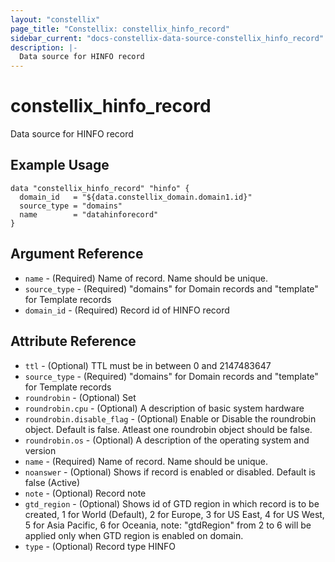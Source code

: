 ```yaml
---
layout: "constellix"
page_title: "Constellix: constellix_hinfo_record"
sidebar_current: "docs-constellix-data-source-constellix_hinfo_record"
description: |-
  Data source for HINFO record
---
```


# constellix_hinfo_record #
Data source for HINFO record

## Example Usage ##

```hcl
data "constellix_hinfo_record" "hinfo" {
  domain_id   = "${data.constellix_domain.domain1.id}"
  source_type = "domains"
  name        = "datahinforecord"
}

```
## Argument Reference ##
* `name` - (Required) Name of record. Name should be unique.
* `source_type` - (Required) "domains" for Domain records and "template" for Template records
* `domain_id` - (Required) Record id of HINFO record

## Attribute Reference ##
* `ttl` - (Optional) TTL must be in between 0 and 2147483647
* `source_type` - (Required) "domains" for Domain records and "template" for Template records
* `roundrobin` - (Optional) Set
* `roundrobin.cpu` - (Optional) A description of basic system hardware
* `roundrobin.disable_flag` - (Optional) Enable or Disable the roundrobin object. Default is false. Atleast one roundrobin object should be false.
* `roundrobin.os` - (Optional) A description of the operating system and version
* `name` - (Required) Name of record. Name should be unique.
* `noanswer` - (Optional) Shows if record is enabled or disabled. Default is false (Active)
* `note` - (Optional) Record note
* `gtd_region` - (Optional) Shows id of GTD region in which record is to be created, 1 for World (Default), 2 for Europe, 3 for US East, 4 for US West, 5 for Asia Pacific, 6 for Oceania, note: "gtdRegion" from 2 to 6 will be applied only when GTD region is enabled on domain.
* `type` - (Optional) Record type HINFO